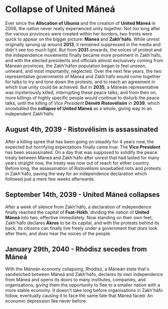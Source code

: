 # Collapse of United Máneá
Ever since the **Allocation of Ubunia** and the creation of **United Máneá** in 2006, the nation never really experienced unity together. Not too long after the various provinces were created within her borders, two fronts were quick to appear on the bigger picture: **Máneá** and **Zakh'háfo**. While unrest originally sprung up around **2013**, it remained suppressed in the media and didn't see too much light. But from **2031** onwards, the voices of protest and the independence movements finally became more prominent in Zakh'háfo, and with the elected presidents and officials almost exclusively coming from Máneán provinces, the Zakh'háfon population began to feel unseen, unheard, and most importantly, neglected. Over the next few years, the two representative governments of Máneá and Zakh'háfo would come together for talks to try and tone down the protests, and to reach an agreement in which true unity could be achieved. But in **2035**, a Máneán representative was mysteriously killed, interrupting these peace talks, and from then on, more killings of highly specific people would continue to disturb the peace talks, until the killing of *Vice President* **Démëti Ristovélisim** in **2039**, which snowballed the **collapse of United Máneá** as a whole, giving way to an independent Zakh'háfo.

## August 4th, 2039 - Ristovélisim is assassinated
After a killing spree that has been going on steadily for 4 years now, the expected but horrifying expectations finally came true: The **Vice President** has been assassinated. On a day that was supposed to solidify the peace treaty between Máneá and Zakh'háfo after unrest that had lasted for many years straight now, the treaty was now out of reach for either country. Before long, the assassination of Ristovélisim snowballed riots and protests in Zakh'háfo, paving the way for an independence declaration which followed just a mere few weeks afterwards. 
## September 14th, 2039 - United Máneá collapses
After a week of silence from Zakh'háfo, a declaration of independence finally reached the capital of **Fsat-Hokh**. dividing the nation of **United Máneá** into two, effective immediately. Now standing on their own feet, Zakh'háfo declares **Ákros** to be its capital, and with the protests behind its back, its citizens can finally live freely under a government that *does* look after them, and *does* hear the voices of the people. 
## January 29th, 2040 - Rhódisz secedes from Máneá
With the Máneán economy collapsing, Rhódisz, a Máneán state that's sandwiched between Máneá and Zakh'háfo, declares its own independence from Máneá and opens its doors to many institutes, companies, and organisations, giving them the opportunity to flee to a smaller nation with a more stable economy. It doesn't take long before organisations in Zakh'háfo follow, eventually causing it to face the same fate that Máneá faced: An economic depression like never before. 
